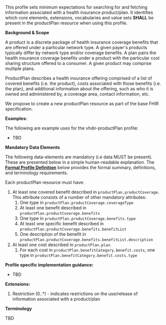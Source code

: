 This profile sets minimum expectations for searching for and fetching information associated with a health insurance product/plan. It identifies which core elements, extensions, vocabularies and value sets **SHALL** be present in the productPlan resource when using this profile.

**Background & Scope**

A product is a discrete package of health insurance coverage benefits that are offered under a particular network type. A given payer's products typically differ by network type and/or coverage benefits. A plan pairs the health insurance coverage benefits under a product with the particular cost sharing structure offered to a consumer. A given product may comprise multiple plans. 

ProductPlan describes a health insurance offering comprised of a list of covered benefits (i.e. the product), costs associated with those benefits (i.e. the plan), and additional information about the offering, such as who it is owned and administered by, a coverage area, contact information, etc.

We propose to create a new productPlan resource as part of the base FHIR specification.


**Examples:**

The following are example uses for the vhdir-productPlan profile:

-  TBD


**Mandatory Data Elements**

The following data-elements are mandatory (i.e data MUST be present). These are presented below in a simple human-readable explanation. The [**Formal Profile Definition**](#profile) below provides the  formal summary, definitions, and  terminology requirements.  

Each productPlan resource must have:

1.  At least one covered benefit described in `productPlan.productCoverage`. This attribute consists of a number of other mandatory attributes:
    1.  One type in `productPlan.productCoverage.coverageType`
    1.  At least one benefit described in `productPlan.productCoverage.benefits`
    1.  One type in `productPlan.productCoverage.benefits.type`
    1.  At least one specific benefit described in `productPlan.productCoverage.benefits.benefitList`
    1.  One description of the benefit in `productPlan.productCoverage.benefits.benefitList.description`
1.  At least one cost described in `productPlan.plan`.
    1.  For each cost in `productPlan.benefitCategory.benefit.costs`, one type in `productPlan.benefitCategory.benefit.costs.type`


**Profile specific implementation guidance:**

- TBD


**Extensions:**

1.  Restriction (0..*) - indicates restrictions on the use/release of information associated with a product/plan


**Terminology**

TBD
